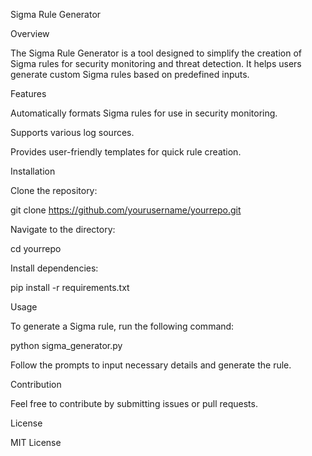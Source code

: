 Sigma Rule Generator

Overview

The Sigma Rule Generator is a tool designed to simplify the creation of Sigma rules for security monitoring and threat detection. It helps users generate custom Sigma rules based on predefined inputs.

Features

Automatically formats Sigma rules for use in security monitoring.

Supports various log sources.

Provides user-friendly templates for quick rule creation.

Installation

Clone the repository:

git clone https://github.com/yourusername/yourrepo.git

Navigate to the directory:

cd yourrepo

Install dependencies:

pip install -r requirements.txt

Usage

To generate a Sigma rule, run the following command:

python sigma_generator.py

Follow the prompts to input necessary details and generate the rule.

Contribution

Feel free to contribute by submitting issues or pull requests.

License

MIT License
